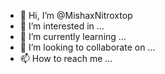 - 👋 Hi, I’m @MishaxNitroxtop
- 👀 I’m interested in ...
- 🌱 I’m currently learning ...
- 💞️ I’m looking to collaborate on ...
- 📫 How to reach me ...

<!---
MishaxNitroxtop/MishaxNitroxtop is a ✨ special ✨ repository because its `README.md` (this file) appears on your GitHub profile.
You can click the Preview link to take a look at your changes.
--->
